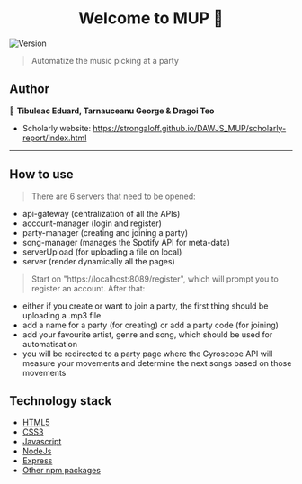 <h1 align="center">Welcome to MUP 👋</h1>
<p>
  <img alt="Version" src="https://img.shields.io/badge/version-0.0.1-blue.svg?cacheSeconds=2592000" />
</p>

> Automatize the music picking at a party

## Author

👤 **Tibuleac Eduard, Tarnauceanu George & Dragoi Teo**

- Scholarly website: https://strongaloff.github.io/DAWJS_MUP/scholarly-report/index.html

---

## How to use

> There are 6 servers that need to be opened:
  - api-gateway (centralization of all the APIs)
  - account-manager (login and register)
  - party-manager (creating and joining a party)
  - song-manager (manages the Spotify API for meta-data)
  - serverUpload (for uploading a file on local)
  - server (render dynamically all the pages)
 > Start on "https://localhost:8089/register", which will prompt you to register an account. After that:
  - either if you create or want to join a party, the first thing should be uploading a .mp3 file 
  - add a name for a party (for creating) or add a party code (for joining)
  - add your favourite artist, genre and song, which should be used for automatisation
  - you will be redirected to a party page where the Gyroscope API will measure your movements and determine the next songs based on those movements

## Technology stack

- [HTML5](https://developer.mozilla.org/en-US/docs/Web/Guide/HTML/HTML5)
- [CSS3](https://devdocs.io/css/)
- [Javascript](https://developer.mozilla.org/en-US/docs/Web/JavaScript)
- [NodeJs](https://nodejs.org/en/)
- [Express](https://www.npmjs.com/package/express)
- [Other npm packages](https://www.npmjs.com/)

